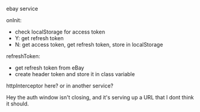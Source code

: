 ebay service

onInit:
- check localStorage for access token
- Y: get refresh token
- N: get access token, get refresh token, store in localStorage

refreshToken:
- get refresh token from eBay
- create header token and store it in class variable

httpInterceptor here?  or in another service?

Hey the auth window isn't closing, and it's serving up a URL that I dont think it should.

